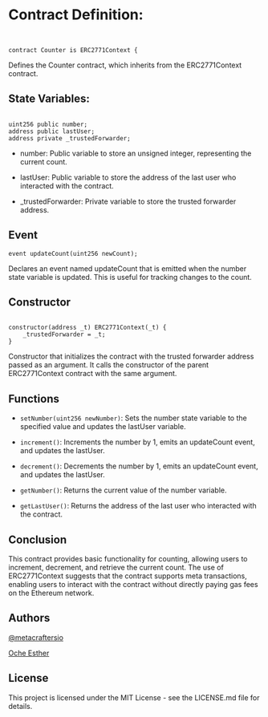 # Contract Definition:


```dotnetcli


contract Counter is ERC2771Context {

```

Defines the Counter contract, which inherits from the ERC2771Context contract.

## State Variables:

```dotnetcli

uint256 public number;
address public lastUser;
address private _trustedForwarder;
```

    
- number: Public variable to store an unsigned integer, representing the current count.
    
- lastUser: Public variable to store the address of the last user who interacted with the contract.
- _trustedForwarder: Private variable to store the trusted forwarder address.
  
## Event

```dotnetcli
event updateCount(uint256 newCount);

```
Declares an event named updateCount that is emitted when the number state variable is updated. This is useful for tracking changes to the count.

## Constructor

```dotnetcli

constructor(address _t) ERC2771Context(_t) {
    _trustedForwarder = _t;
}
```

Constructor that initializes the contract with the trusted forwarder address passed as an argument. It calls the constructor of the parent ERC2771Context contract with the same argument.

## Functions

- `setNumber(uint256 newNumber)`: Sets the number state variable to the specified value and updates the lastUser variable.

- `increment()`: Increments the number by 1, emits an updateCount event, and updates the lastUser.
  
- `decrement()`: Decrements the number by 1, emits an updateCount event, and updates the lastUser.

- `getNumber()`: Returns the current value of the number variable.
  
- `getLastUser()`: Returns the address of the last user who interacted with the contract.


## Conclusion

This contract provides basic functionality for counting, allowing users to increment, decrement, and retrieve the current count. The use of ERC2771Context suggests that the contract supports meta transactions, enabling users to interact with the contract without directly paying gas fees on the Ethereum network.




## Authors
[@metacraftersio]()

[Oche Esther](https://twitter.com/Estheroche1)

## License

This project is licensed under the MIT License - see the LICENSE.md file for details.
